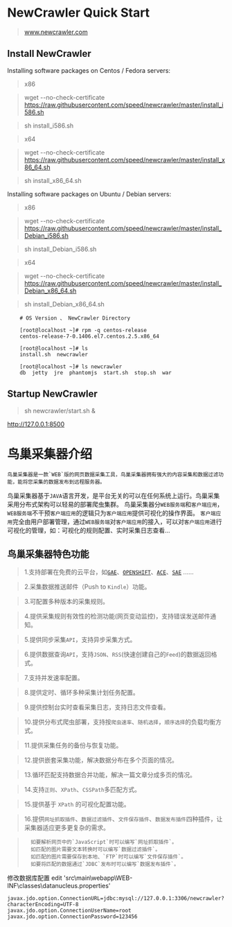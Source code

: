 

NewCrawler Quick Start
==============

>www.newcrawler.com

Install NewCrawler
----

Installing software packages on Centos / Fedora servers:

>x86

>wget --no-check-certificate https://raw.githubusercontent.com/speed/newcrawler/master/install_i586.sh

>sh install_i586.sh

>x64

>wget --no-check-certificate https://raw.githubusercontent.com/speed/newcrawler/master/install_x86_64.sh

>sh install_x86_64.sh


Installing software packages on Ubuntu / Debian servers:

>x86

>wget --no-check-certificate https://raw.githubusercontent.com/speed/newcrawler/master/install_Debian_i586.sh

>sh install_Debian_i586.sh

>x64

>wget --no-check-certificate https://raw.githubusercontent.com/speed/newcrawler/master/install_Debian_x86_64.sh

>sh install_Debian_x86_64.sh




		# OS Version 、 NewCrawler Directory
		
		[root@localhost ~]# rpm -q centos-release
		centos-release-7-0.1406.el7.centos.2.5.x86_64

		[root@localhost ~]# ls
		install.sh  newcrawler

		[root@localhost ~]# ls newcrawler
		db  jetty  jre  phantomjs  start.sh  stop.sh  war

		
Startup NewCrawler
----

>sh newcrawler/start.sh &



http://127.0.0.1:8500 



鸟巢采集器介绍
=========================

    鸟巢采集器是一款`WEB`版的网页数据采集工具，鸟巢采集器拥有强大的内容采集和数据过滤功能，能将您采集的数据发布到远程服务器。
鸟巢采集器基于`JAVA`语言开发，是平台无关的可以在任何系统上运行。鸟巢采集采用分布式架构可以轻易的部署爬虫集群。
鸟巢采集器分`WEB服务端`和`客户端应用`，`WEB服务端`不干预`客户端应用`的逻辑只为`客户端应用`提供可视化的操作界面。
`客户端应用`完全由用户部署管理，通过`WEB服务端`对`客户端应用`的接入，可以对`客户端应用`进行可视化的管理，如：可视化的规则配置、实时采集日志查看...


鸟巢采集器特色功能
-------------------

>1.支持部署在免费的云平台，如[`GAE`](https://appengine.google.com)、[`OPENSHIFT`](https://www.openshift.com/)、[`ACE`](http://ace.console.aliyun.com/)、[`SAE`](http://sae.sina.com.cn/) ......

>2.采集数据推送邮件（Push to `Kindle`）功能。

>3.可配置多种版本的采集规则。

>4.提供采集规则有效性的检测功能(网页变动监控)，支持错误发送邮件通知。

>5.提供同步采集`API`，支持异步采集方式。

>6.提供数据查询`API`，支持`JSON`、`RSS`(快速创建自己的`Feed`)的数据返回格式。

>7.支持并发速率配置。

>8.提供定时、循环多种采集计划任务配置。

>9.提供控制台实时查看采集日志，支持日志文件查看。

>10.提供分布式爬虫部署，支持按`爬虫速率`、`随机选择`，`顺序选择`的负载均衡方式。

>11.提供采集任务的备份与恢复功能。

>12.提供嵌套采集功能，解决数据分布在多个页面的情况。

>13.循环匹配支持数据合并功能，解决一篇文章分成多页的情况。

>14.支持`正则`、`XPath`、`CSSPath`多匹配方式。

>15.提供基于 `XPath` 的可视化配置功能。

>16.提供`网址抓取插件`、`数据过滤插件`、`文件保存插件`、`数据发布插件`四种插件，让采集器适应更多更复杂的需求。

>		如要解析网页中的`JavaScript`时可以编写`网址抓取插件`。
>		如匹配的图片需要文本转换时可以编写`数据过滤插件`。
>		如匹配的图片需要保存到本地、`FTP`时可以编写`文件保存插件`。
>		如要将匹配的数据通过`JDBC`发布时可以编写`数据发布插件`。



修改数据库配置
edit 'src\main\webapp\WEB-INF\classes\datanucleus.properties'


	javax.jdo.option.ConnectionURL=jdbc:mysql://127.0.0.1:3306/newcrawler?characterEncoding=UTF-8
	javax.jdo.option.ConnectionUserName=root
	javax.jdo.option.ConnectionPassword=123456
